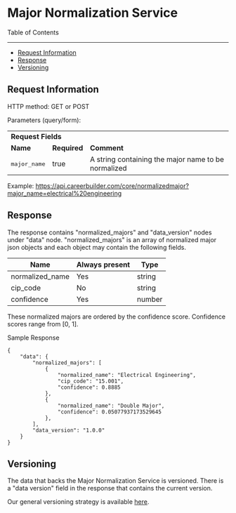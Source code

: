 Major Normalization Service
=============

Table of Contents
_________
- [Request Information](#request-information)
- [Response](#response)
- [Versioning](#versioning)



Request Information
-----

HTTP method: GET or POST

Parameters (query/form):


<table>
    <tr>
    <td colspan="4"><b>Request Fields</b></td>
    </tr>
    <tr>
        <td><b>Name</b></td>
        <td><b>Required</b></td>
        <td><b>Comment</b></td>
    </tr>
    <tr>
        <td><pre>major_name</pre></td>
        <td>true</td>
        <td>A string containing the major name to be normalized</td>
    </tr>
</table>
 
Example: https://api.careerbuilder.com/core/normalizedmajor?major_name=electrical%20engineering


Response
-----

The response contains "normalized_majors" and "data_version" nodes under "data" node. "normalized_majors" is an array of normalized major json objects and each object may contain the following fields.


| Name           | Always present | Type   |
|----------------|----------------|--------|
| normalized_name| Yes            | string | 
| cip_code       | No             | string |
| confidence     | Yes            | number |

These normalized majors are ordered by the confidence score. Confidence scores range from [0, 1].

Sample Response

```
{
    "data": {
        "normalized_majors": [
            {
                "normalized_name": "Electrical Engineering",
                "cip_code": "15.001",
                "confidence": 0.8885
            },
            {
                "normalized_name": "Double Major",
                "confidence": 0.05077937173529645
            },
        ],
        "data_version": "1.0.0"
    }
}
```


Versioning
-----------
The data that backs the Major Normalization Service is versioned. There is a "data version" field in the response that contains the current version.

Our general versioning strategy is available [here](/Versioning.md).
